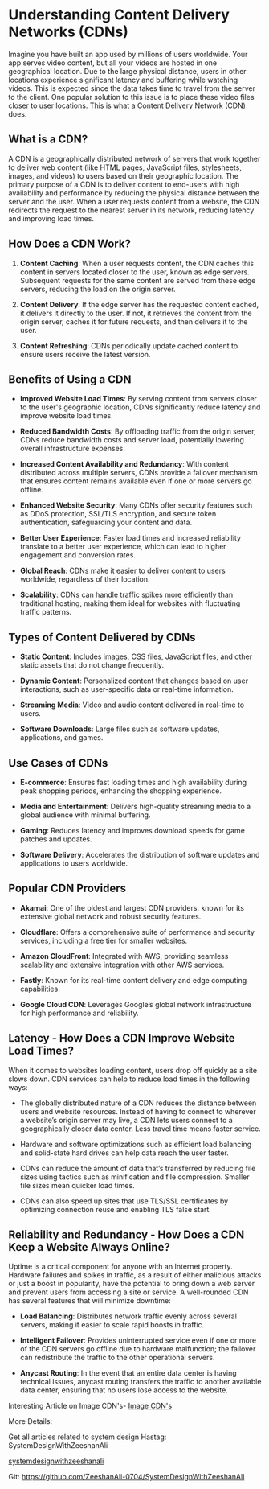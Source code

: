 # Understanding Content Delivery Networks (CDNs)

Imagine you have built an app used by millions of users worldwide. Your app serves video content, but all your videos are hosted in one geographical location. Due to the large physical distance, users in other locations experience significant latency and buffering while watching videos. This is expected since the data takes time to travel from the server to the client. One popular solution to this issue is to place these video files closer to user locations. This is what a Content Delivery Network (CDN) does.

## What is a CDN?

A CDN is a geographically distributed network of servers that work together to deliver web content (like HTML pages, JavaScript files, stylesheets, images, and videos) to users based on their geographic location. The primary purpose of a CDN is to deliver content to end-users with high availability and performance by reducing the physical distance between the server and the user. When a user requests content from a website, the CDN redirects the request to the nearest server in its network, reducing latency and improving load times.

## How Does a CDN Work?

1. **Content Caching**: When a user requests content, the CDN caches this content in servers located closer to the user, known as edge servers. Subsequent requests for the same content are served from these edge servers, reducing the load on the origin server.

2. **Content Delivery**: If the edge server has the requested content cached, it delivers it directly to the user. If not, it retrieves the content from the origin server, caches it for future requests, and then delivers it to the user.

3. **Content Refreshing**: CDNs periodically update cached content to ensure users receive the latest version.

## Benefits of Using a CDN

- **Improved Website Load Times**: By serving content from servers closer to the user's geographic location, CDNs significantly reduce latency and improve website load times.
  
- **Reduced Bandwidth Costs**: By offloading traffic from the origin server, CDNs reduce bandwidth costs and server load, potentially lowering overall infrastructure expenses.
  
- **Increased Content Availability and Redundancy**: With content distributed across multiple servers, CDNs provide a failover mechanism that ensures content remains available even if one or more servers go offline.
  
- **Enhanced Website Security**: Many CDNs offer security features such as DDoS protection, SSL/TLS encryption, and secure token authentication, safeguarding your content and data.
  
- **Better User Experience**: Faster load times and increased reliability translate to a better user experience, which can lead to higher engagement and conversion rates.
  
- **Global Reach**: CDNs make it easier to deliver content to users worldwide, regardless of their location.
  
- **Scalability**: CDNs can handle traffic spikes more efficiently than traditional hosting, making them ideal for websites with fluctuating traffic patterns.

## Types of Content Delivered by CDNs

- **Static Content**: Includes images, CSS files, JavaScript files, and other static assets that do not change frequently.
  
- **Dynamic Content**: Personalized content that changes based on user interactions, such as user-specific data or real-time information.
  
- **Streaming Media**: Video and audio content delivered in real-time to users.
  
- **Software Downloads**: Large files such as software updates, applications, and games.

## Use Cases of CDNs

- **E-commerce**: Ensures fast loading times and high availability during peak shopping periods, enhancing the shopping experience.
  
- **Media and Entertainment**: Delivers high-quality streaming media to a global audience with minimal buffering.
  
- **Gaming**: Reduces latency and improves download speeds for game patches and updates.
  
- **Software Delivery**: Accelerates the distribution of software updates and applications to users worldwide.

## Popular CDN Providers

- **Akamai**: One of the oldest and largest CDN providers, known for its extensive global network and robust security features.
  
- **Cloudflare**: Offers a comprehensive suite of performance and security services, including a free tier for smaller websites.
  
- **Amazon CloudFront**: Integrated with AWS, providing seamless scalability and extensive integration with other AWS services.
  
- **Fastly**: Known for its real-time content delivery and edge computing capabilities.
  
- **Google Cloud CDN**: Leverages Google’s global network infrastructure for high performance and reliability.

## Latency - How Does a CDN Improve Website Load Times?

When it comes to websites loading content, users drop off quickly as a site slows down. CDN services can help to reduce load times in the following ways:

- The globally distributed nature of a CDN reduces the distance between users and website resources. Instead of having to connect to wherever a website’s origin server may live, a CDN lets users connect to a geographically closer data center. Less travel time means faster service.
  
- Hardware and software optimizations such as efficient load balancing and solid-state hard drives can help data reach the user faster.
  
- CDNs can reduce the amount of data that’s transferred by reducing file sizes using tactics such as minification and file compression. Smaller file sizes mean quicker load times.
  
- CDNs can also speed up sites that use TLS/SSL certificates by optimizing connection reuse and enabling TLS false start.

## Reliability and Redundancy - How Does a CDN Keep a Website Always Online?

Uptime is a critical component for anyone with an Internet property. Hardware failures and spikes in traffic, as a result of either malicious attacks or just a boost in popularity, have the potential to bring down a web server and prevent users from accessing a site or service. A well-rounded CDN has several features that will minimize downtime:

- **Load Balancing**: Distributes network traffic evenly across several servers, making it easier to scale rapid boosts in traffic.
  
- **Intelligent Failover**: Provides uninterrupted service even if one or more of the CDN servers go offline due to hardware malfunction; the failover can redistribute the traffic to the other operational servers.
  
- **Anycast Routing**: In the event that an entire data center is having technical issues, anycast routing transfers the traffic to another available data center, ensuring that no users lose access to the website.


Interesting Article on Image CDN's- [Image CDN's](https://imagify.io/blog/what-is-an-image-cdn/)

More Details:

Get all articles related to system design 
Hastag: SystemDesignWithZeeshanAli


[systemdesignwithzeeshanali](https://dev.to/t/systemdesignwithzeeshanali)

Git: https://github.com/ZeeshanAli-0704/SystemDesignWithZeeshanAli